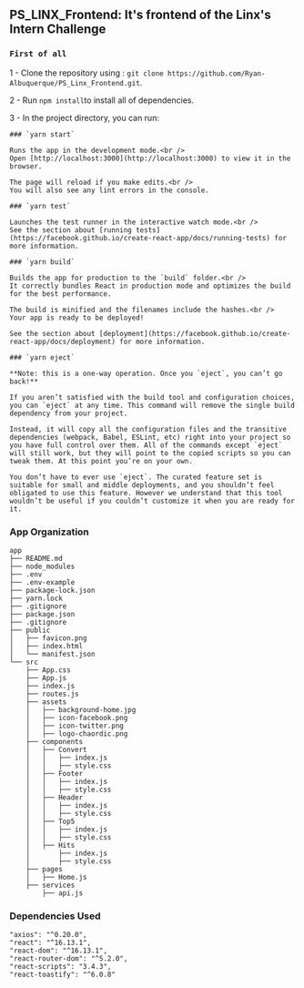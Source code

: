 ## PS_LINX_Frontend: It's frontend of the Linx's Intern Challenge

### `First of all`

1 - Clone the repository using : `git clone https://github.com/Ryan-Albuquerque/PS_Linx_Frontend.git`.<br />

2 - Run `npm install`to install all of dependencies.<br />

3 - In the project directory, you can run:

    ### `yarn start`

    Runs the app in the development mode.<br />
    Open [http://localhost:3000](http://localhost:3000) to view it in the browser.

    The page will reload if you make edits.<br />
    You will also see any lint errors in the console.

    ### `yarn test`

    Launches the test runner in the interactive watch mode.<br />
    See the section about [running tests](https://facebook.github.io/create-react-app/docs/running-tests) for more information.

    ### `yarn build`

    Builds the app for production to the `build` folder.<br />
    It correctly bundles React in production mode and optimizes the build for the best performance.

    The build is minified and the filenames include the hashes.<br />
    Your app is ready to be deployed!

    See the section about [deployment](https://facebook.github.io/create-react-app/docs/deployment) for more information.

    ### `yarn eject`

    **Note: this is a one-way operation. Once you `eject`, you can’t go back!**

    If you aren’t satisfied with the build tool and configuration choices, you can `eject` at any time. This command will remove the single build dependency from your project.

    Instead, it will copy all the configuration files and the transitive dependencies (webpack, Babel, ESLint, etc) right into your project so you have full control over them. All of the commands except `eject` will still work, but they will point to the copied scripts so you can tweak them. At this point you’re on your own.

    You don’t have to ever use `eject`. The curated feature set is suitable for small and middle deployments, and you shouldn’t feel obligated to use this feature. However we understand that this tool wouldn’t be useful if you couldn’t customize it when you are ready for it.


### App Organization
```
app
├── README.md
├── node_modules
├── .env
├── .env-example
├── package-lock.json
├── yarn.lock
├── .gitignore
├── package.json
├── .gitignore
├── public
│   ├── favicon.png
│   ├── index.html
│   └── manifest.json
└── src
    ├── App.css
    ├── App.js
    ├── index.js
    ├── routes.js
    ├── assets
    │   ├── background-home.jpg
    │   ├── icon-facebook.png
    │   ├── icon-twitter.png
    │   ├── logo-chaordic.png
    ├── components
    │   ├── Convert
    │   │   ├── index.js
    │   │   ├── style.css
    │   ├── Footer
    │   │   ├── index.js
    │   │   ├── style.css
    │   ├── Header
    │   │   ├── index.js
    │   │   ├── style.css
    │   ├── Top5
    │   │   ├── index.js
    │   │   ├── style.css
    │   ├── Hits
    │       ├── index.js
    │       ├── style.css
    ├── pages
    │   ├── Home.js
    ├── services
        ├── api.js
```

### Dependencies Used
```
"axios": "^0.20.0",
"react": "^16.13.1",
"react-dom": "^16.13.1",
"react-router-dom": "^5.2.0",
"react-scripts": "3.4.3",
"react-toastify": "^6.0.8"
```


